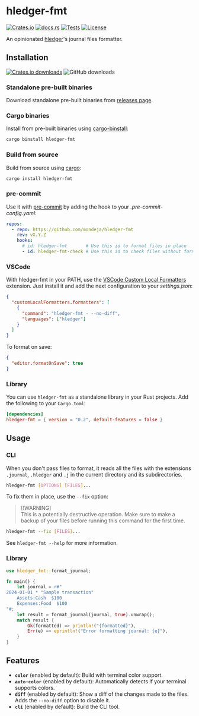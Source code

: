 # hledger-fmt

[![Crates.io](https://img.shields.io/crates/v/hledger-fmt?logo=rust)](https://crates.io/crates/hledger-fmt)
[![docs.rs](https://img.shields.io/docsrs/hledger-fmt?logo=docs.rs)](https://docs.rs/hledger-fmt)
[![Tests](https://img.shields.io/github/actions/workflow/status/mondeja/hledger-fmt/ci.yml?label=tests&logo=github)](https://github.com/mondeja/hledger-fmt/actions)
[![License](https://img.shields.io/crates/l/hledger-fmt)](https://github.com/mondeja/hledger-fmt/blob/master/LICENSE)

An opinionated [hledger]'s journal files formatter.

## Installation

[![Crates.io downloads](https://img.shields.io/crates/d/hledger-fmt?label=Crate%20downloads)](https://crates.io/crates/hledger-fmt)
![GitHub downloads](https://img.shields.io/github/downloads/mondeja/hledger-fmt/total?label=GitHub%20downloads)

### Standalone pre-built binaries

Download standalone pre-built binaries from [releases page].

### Cargo binaries

Install from pre-built binaries using [cargo-binstall]:

```sh
cargo binstall hledger-fmt
```

### Build from source

Build from source using [cargo]:

```sh
cargo install hledger-fmt
```

### pre-commit

Use it with [pre-commit] by adding the hook to your _.pre-commit-config.yaml_:

```yaml
repos:
  - repo: https://github.com/mondeja/hledger-fmt
    rev: vX.Y.Z
    hooks:
      # id: hledger-fmt       # Use this id to format files in place
      - id: hledger-fmt-check # Use this id to check files without formatting
```

### VSCode

With hledger-fmt in your PATH, use the [VSCode Custom Local Formatters]
extension. Just install it and add the next configuration to your
_settings.json_:

```json
{
  "customLocalFormatters.formatters": [
    {
      "command": "hledger-fmt - --no-diff",
      "languages": ["hledger"]
    }
  ]
}
```

To format on save:

```json
{
  "editor.formatOnSave": true
}
```

### Library

You can use `hledger-fmt` as a standalone library in your Rust projects. Add the
following to your `Cargo.toml`:

```toml
[dependencies]
hledger-fmt = { version = "0.2", default-features = false }
```

## Usage

### CLI

When you don't pass files to format, it reads all the files with
the extensions `.journal`, `.hledger` and `.j` in the current directory
and its subdirectories.

```sh
hledger-fmt [OPTIONS] [FILES]...
```

To fix them in place, use the `--fix` option:

> [!WARNING]\
> This is a potentially destructive operation. Make sure to make a backup
> of your files before running this command for the first time.

```sh
hledger-fmt --fix [FILES]...
```

See `hledger-fmt --help` for more information.

### Library

```rust
use hledger_fmt::format_journal;

fn main() {
    let journal = r#"
2024-01-01 * "Sample transaction"
    Assets:Cash  $100
    Expenses:Food  $100
"#;
    let result = format_journal(journal, true).unwrap();
    match result {
        Ok(formatted) => println!("{formatted}"),
        Err(e) => eprintln!("Error formatting journal: {e}"),
    }
}
```

## Features

- **`color`** (enabled by default): Build with terminal color support.
- **`auto-color`** (enabled by default): Automatically detects if your terminal
  supports colors.
- **`diff`** (enabled by default): Show a diff of the changes made to the files.
  Adds the `--no-diff` option to disable it.
- **`cli`** (enabled by default): Build the CLI tool.

[cargo-binstall]: https://github.com/cargo-bins/cargo-binstall
[hledger]: https://hledger.org
[cargo]: https://doc.rust-lang.org/cargo/
[releases page]: https://github.com/mondeja/hledger-fmt/releases
[pre-commit]: https://pre-commit.com
[VSCode Custom Local Formatters]: https://marketplace.visualstudio.com/items?itemName=jkillian.custom-local-formatters
